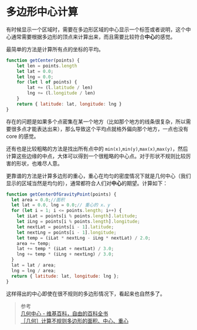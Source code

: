 # 多边形中心计算

有时候显示一个区域时，需要在多边形区域的中心显示一个标签或者说明，这个中心通常需要根据多边形的顶点来计算出来，而且需要比较符合**中心**的感觉。

最简单的方法是计算所有点的坐标的平均。

```js
function getCenter(points) {
    let len = points.length
    let lat = 0.0;
    let lng = 0.0;
    for (let l of points) {
        lat += (l.latitude / len)
        lng += (l.longitude / len)
    }
    return { latitude: lat, longitude: lng }
}
```

存在的问题是如果多个点密集在某一个地方（比如那个地方的线条很复杂，所以需要很多点才能表达出来），那么导致这个平均点就格外偏向那个地方，一点也没有 core 的感觉。

还有也是比较粗略的方法是找出所有点中的 `min(x)`,`min(y)`,`max(x)`,`max(y)`，然后计算这些边缘的中点，大体可以得到一个很粗略的中心点。对于形状不规则比较厉害的形状，也难尽人意。

更靠谱的方法是计算多边形的重心，重心在均匀的密度情况下就是几何中心（我们显示的区域当然是均匀的），通常都符合人们对**中心**的期望。计算如下：

```js
function getCenterOfGravityPoint(points) {
  let area = 0.0;//面积
  let lat = 0.0, lng = 0.0;// 重心的 x、y
  for (let i = 1; i <= points.length; i++) {
    let iLat = points[i % points.length].latitude;
    let iLng = points[i % points.length].longitude;
    let nextLat = points[i - 1].latitude;
    let nextLng = points[i - 1].longitude;
    let temp = (iLat * nextLng - iLng * nextLat) / 2.0;
    area += temp;
    lat += temp * (iLat + nextLat) / 3.0;
    lng += temp * (iLng + nextLng) / 3.0;
  }
  lat = lat / area;
  lng = lng / area;
  return { latitude: lat, longitude: lng };
}
```

这样得出的中心即使在很不规则的多边形情况下，看起来也自然多了。

> 参考  
> [几何中心 - 维基百科，自由的百科全书](https://zh.wikipedia.org/wiki/%E5%87%A0%E4%BD%95%E4%B8%AD%E5%BF%83)  
> [［几何］计算不规则多边形的面积、中心、重心](https://blog.csdn.net/shao941122/article/details/53671643)